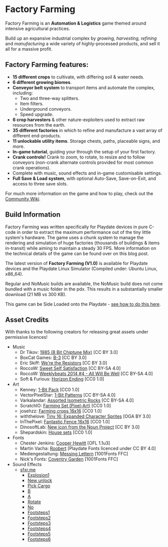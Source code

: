 # Factory Farming

Factory Farming is an **Automation & Logistics** game themed around intensive agricultural practices.

Build up an expansive industrial complex by *growing, harvesting, refining* and *manufacturing* a wide variety of highly-processed products, and sell it all for a massive profit. 

## Factory Farming features:
- **15 different crops** to cultivate, with differing soil & water needs.
- **6 different growing biomes**.
- **Conveyor belt system** to transport items and automate the complex, including:
  - Two and three-way splitters.
  - Item filters.
  - Underground conveyors.
  - Speed upgrade.
- **6 crop harvesters** & other nature-exploiters used to extract raw resources from the earth.
- **35 different factories** in which to refine and manufacture a vast array of different end-products.
- **11 unlockable utility items**. Storage chests, paths, placeable signs, and more.
- **In-game tutorial**, guiding your through the setup of your first factory.
- **Crank controls!** Crank to zoom, to rotate, to resize and to follow conveyors (non-crank alternate controls provided for most common crank operations). 
- Complete with music, sound effects and in-game customisable settings.
- **Full Save & Load system**, with optional Auto-Save, Save-on-Exit, and access to three save slots.

For much more information on the game and how to play, check out the [Community Wiki](https://playdate-wiki.com/wiki/Factory_Farming).

## Build Information

Factory Farming was written specifically for Playdate devices in pure C-code in order to extract the maximum performance out of the tiny little system's hardware. The game uses a chunk system to manage the rendering and simulation of huge factories (thousands of buildings & items in-transit) while aiming to maintain a steady 30 FPS. More information on the technical details of the game can be found over on this blog post.

The latest version of **Factory Farming (V1.0)** is available for Playdate devices and the Playdate Linux Simulator (Compiled under: Ubuntu Linux, x86_64).

Regular and NoMusic builds are available, the NoMusic build does not come bundled with a music folder in the pdx. This results in a substantially smaller download (21 MB vs 300 KB). 

This game can be Side Loaded onto the Playdate - [see how to do this here](https://help.play.date/games/sideloading/).

## Asset Credits

With thanks to the following creators for releasing great assets under permissive licences!

- Music
  - Dr Tikov: [1985 (8 Bit Chiptune Mix)](https://drtikov.bandcamp.com/track/1985-8-bit-chiptune-mix) [CC BY 3.0] 
  - BoxCat Games: [B-3](https://freemusicarchive.org/music/BoxCat_Games/Nameless_the_Hackers_RPG_Soundtrack/BoxCat_Games_-_Nameless-_the_Hackers_RPG_Soundtrack_-_04_B-3/) [CC BY 3.0] 
  - Eric Skiff: [We're the Resistors](https://freemusicarchive.org/music/Eric_Skiff/Resistor_Anthems/eric_skiff_-_07_-_were_the_resistors/) [CC BY 3.0] 
  - RoccoW: [Sweet Self Satisfaction](https://freemusicarchive.org/music/RoccoW/_1035/RoccoW_-__-_08_Sweet_Self_Satisfaction) [CC BY-SA 4.0] 
  - RoccoW: [Weeklybeats 2014 #4 - All Will Be Well](https://freemusicarchive.org/music/RoccoW/Weeklybeats_2014/Weeklybeats_4_-_All_Will_Be_Well/) [CC BY-SA 4.0] 
  - Soft & Furious: [Horizon Ending](https://freemusicarchive.org/music/Soft_and_Furious/You_know_where_to_find_me/Soft_and_Furious_-_You_know_where_to_find_me_-_09_Horizon_Ending/) [CC0 1.0] 
- Art
  - Kenney: [1-Bit Pack](https://www.kenney.nl/assets/bit-pack) [CC0 1.0] 
  - VectorPixelStar: [1-Bit Patterns](https://vectorpixelstar.itch.io/1-bit-patterns-and-tiles) [CC BY-SA 4.0]
  - Varkalandar: [Assorted Isometric Rocks](https://opengameart.org/content/assorted-isometric-rocks) [CC BY-SA 4.0] 
  - ScratchIO: [Farming Set (Pixel-Art)](https://opengameart.org/content/farming-set-pixel-art) [CC0 1.0]  
  - josehzz: [Farming crops 16x16](https://opengameart.org/content/farming-crops-16x16) [CC0 1.0]
  - withthelove: [Tiny 16: Expanded Character Sprites](https://opengameart.org/content/tiny-16-expanded-character-sprites) [OGA BY 3.0]
  - InThePixel: [Fantastic Fence 16x16](https://opengameart.org/content/fantastic-fence-16x16) [CC0 1.0]  
  - DinosoftLab: [New icon from the Noun Project](https://thenounproject.com/icon/new-1674318/) [CC BY 3.0] 
  - Shepardskin: [House sets](https://opengameart.org/content/house-sets) [CC0 1.0] 
- Fonts
  - Chester Jenkins: [Cooper Hewitt](https://www.cooperhewitt.org/open-source-at-cooper-hewitt/cooper-hewitt-the-typeface-by-chester-jenkins/) [OFL 1.1u3] 
  - Martin Vacha: [Roobert](https://displaay.net/typeface/roobert-collection/roobert/) [Playdate Fonts licenced under CC BY 4.0] 
  - Mediengestaltung: [Messing Lettern](https://www.1001fonts.com/messing-lettern-font.html) [1001Fonts FFC]
  - Nick's Fonts: [Coventry Garden](https://www.1001fonts.com/coventrygarden-font.html) [1001Fonts FFC] 
- Sound Effects
  - [sfxr.me](sfxr.me)
    - [Explosion1](https://sfxr.me/#7BMHBGDfB7bXUHcciAq4wMGNUpYw48pjEAN8Qwjz71VED1x1KQo6efC67z9fs6NXtECpHTGSAcLDwrrBcrw7XhyfQuzvHVxWDMmkaHnBEHrdJzm9zv75Y9tAT)
    - [New unlock](https://sfxr.me/#111113SnhGKcHyfYGb7iUQPdQJcCn6QMVcaNmQbqV5coHbhWnq3xgC2MGzk9GB8RnoY5iYXULXeJYrGMfcR8T4C24vP5xRpXKqzmorr58ruGYV7heBEoZbrX)
    - [Pick Cargo](https://sfxr.me/#34T6PkwggXyVZXtWGshm9NCFmJGhEmpaotrPsTLtjKiPur7dDDzsz4vYCtWkXFJzQz6PfwXPGBhcwhkYudYf3zh1mSiaXbtWP1KbgHhHSbB7grNG8F6TtAHp3)
    - [B](https://sfxr.me/#7BMHBGKAZgPwXuYT5NyFF2ecFWJrQs5suHasKGnLV7kMK1yfPsSKMsQbNioMFjvgkzmzVHEr7suac4pPvm5VoWobxu2hr4AULj5QyakfqGX9puAXgaeQvRavj)
    - [A](https://sfxr.me/#34T6PkuXhVfWi3iWPhRrhTnWbzjmay6SquQ7GYMxGRnhVsCoPsoBQFWbKui4zbxtAibMLniQumck4Hf7L38Fu5cG63wSNiL35EsbFUjX2RPpjpffncyRDVQrB)
    - [Rotate](https://sfxr.me/#11111SpE3itNmqgEP8gNpLPS6LHkm4CXTJ2GKw151oTsgidc9tC4oxTXZvFE69ya1iTMAoPqHBzHETXPpxYRiavCDx7YpwqeZYwtoJWu8D2mEpWZBw979vo)
    - [No](https://sfxr.me/#34T6Pm2BYpqq9QZRkH5vSB4Gfxmqr3FcWw341cmYx7gaExC8drYkg69EPcC1khLwRJyH6FT9qm57ET6WYVZHtcRtT1yyYmr1BgYQm5z2CMW4q9yN2gMA75NUD)
    - [Footsteps1](https://sfxr.me/#124DtXdHRAa7UT6t61Lhwi79cjv9JbWFPMJGNAf3YBh97aiNrHRDiMVboYavSPN7EN9tZxkP4nfo2KkUHJcEwdknDLbqJKPs5kGqm8UaZxmZdYV7uzR1hGcgAK)
    - [Footsteps2](https://sfxr.me/#12C1WXNSNAZaq5EXGTYdEqJybgJq25reyyXGu5mcgvF3iTVKe1BjNHWsn5ReXP4u47vMQP4crqfg5Vx4eViRWwKLqzrC9gNBX5hKPqs4KbRDEp2KydPWiV9GZ2
)
    - [Footsteps3](https://sfxr.me/#1AhrpiDKNFEaXJNiZoGH6cyagT4rDu7DPxHux8yrBL8ygevLnYR1Wkx2VNEa61RwpGWpLHVvs5ZT671FBWALYNhv9CpbBj4vnJD3mBjwZE8kYw646rf92NCng)
    - [Footsteps4](https://sfxr.me/#124DtXdHRAa7UT6t61Lhwi79cjv9JbWFPMJGNAf3YBh97aiNrHRDiMVboYavSPN7EN9tZxkP4nfo2KkUHJcEwdknDLbqJKPs5kGqm8UaZxmZdYV7uzR1hGcgAK)
    - [Footsteps5](https://sfxr.me/#124DtXdHRAa7UT6t61Lhwi7A4qaA5nXRuMTEFxkGSVnkV9vMsM5vA5PkZzrVZ38svSWD3QvVhhypz1hXPsV3FCYazTozodLp8v7CqEQe7vu3cp3A6LxNJXjH6C)
    - [Footsteps6](https://sfxr.me/#124DtXdC92i53iL8vRaoW4ivLcdiRLdycT2YhYEFsbj1qwEQAbxPeYNCqLcbcNA7wwHBHQxB4ciqQfEuY2hEfDFctoycQNSAGNPPoxkexMSMEKyPSz1xcd3AHh
)
